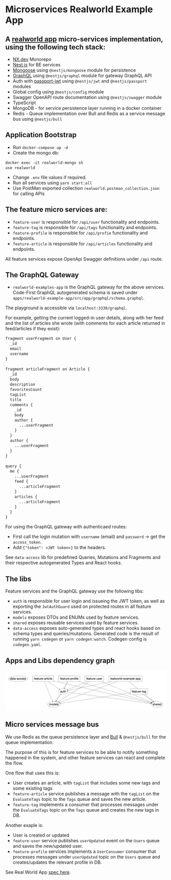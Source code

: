 

# Microservices Realworld Example App

## A [realworld app](https://github.com/gothinkster/realworld) micro-services implementation, using the following tech stack:
- [NX.dev](https://nx.dev/latest/node/getting-started/getting-started) Monorepo
- [Nest.js](https://docs.nestjs.com/) for BE services
- [Mongoose](https://mongoosejs.com/) using `@nestjs/mongoose` module for persistence
- [GraphQL](https://www.apollographql.com/) using `@nestjs/graphql` module for gateway GraphQL API
- Auth with [passport-jwt](http://www.passportjs.org/packages/passport-jwt/) using `@nestjs/jwt` and `@nestjs/passport` modules
- Global config using `@nestjs/config` module
- Swagger OpenAPI route documentation using `@nestjs/swagger` module
- TypeScript
- MongoDB - for service persistence layer running in a docker container
- Redis - Queue implementation over Bull and Redis as a service message bus using `@nestjs/bull`

## Application Bootstrap

* Run `docker-compose up -d`
* Create the mongo db:
```
docker exec -it realworld-mongo sh
use realworld
```
* Change `.env` file values if required.
* Run all services using `yarn start:all`
* Use PostMan exported collection `realworld.postman_collection.json` for calling APIs


## The feature micro services are:
* `feature-user` is responsible for `/api/user` functionality and endpoints.
* `feature-tag` is responsible for `/api/tags` functionality and endpoints.
* `feature-profile` is responsible for `/api/profie` functionality and endpoints.
* `feature-article` is responsible for `/api/articles` functionality and endpoints.

All feature services expose OpenApi Swagger definitions under `/api` route.

## The GraphQL Gateway
* `realworld-examples-app` is the GraphQL gateway for the above services. Code-First GraphQL autogenerated schema is saved under `apps/realworld-example-app/src/app/graphql/schema.graphql`.

The playground is accessible via `localhost:3330/graphql`.

For example, getting the current logged-in user details, along with her feed and the list of articles she wrote (with comments for each article returned in feed/articles if they exist):
```
fragment userFragment on User {
  _id
  email
  username
}

fragment articleFragment on Article {
  _id
  body
  description
  favoritesCount
  tagList
  title
  comments {
    _id
    body
    author {
      ...userFragment
    }
  }
  author {
    ...userFragment
  }
}

query {
  me {
    ...userFragment
    feed {
      ...articleFragment
    }
    articles {
      ...articleFragment
    }
  }
}
```

For using the GraphQL gateway with authenticaed routes:
* First call the login mutation with `username` (email) and `password` -> get the `access_token`.
* Add `{"token": <JWT token>}` to the headers.

See `data-access` lib for predefined Queries, Mutations and Fragments and their respective autogenerated Types and React hooks.

## The libs
Feature services and the GraphQL gateway use the following libs:
* `auth` is responsible for user login and issueing the JWT token, as well as exporting the `JwtAuthGuard` used on protected routes in all feature services.
* `models` exposes DTOs and ENUMs used by feature services.
* `shared` exposes reusable services used by feature services.
* `data-access` exposes auto-generated types and react hooks based on schema types and queries/mutations. Generated code is the result of running `yarn codegen` or `yarn codegen:watch`. Codegen config is `codegen.yaml`.

## Apps and Libs dependency graph
![dep-graph](images/dep-graph.png)



## Micro services message bus
We use Redis as the queue persistence layer and [Bull](https://optimalbits.github.io/bull/) & `@nestjs/bull` for the queue implementation.

The purpose of this is for feature services to be able to notify something happened in the system, and other feature services can react and complete the flow.

One flow that uses this is:
  - User creates an article, with `tagList` that includes some new tags and some existing tags
  - `feature-article` service publishes a message with the `tagList` on the `EvaluateTags` topic to the `Tags` queue and saves the new article.
  - `feature-tag` implements a consumer that processes messages under the `EvaluateTags` topic on the `Tags` queue and creates the new tags in DB.

Another exaple is:
  - User is created or updated
  - `feature-user` service publishes `userUpdated` event on the `Users` queue and saves the new/updated user.
  - `feature-profile` services implements a `UserConsumer` consumer that processes messages under `userUpdated` topic on the `Users` queue and creates/updates the relevant profile in DB.

See Real World App [spec here](https://github.com/gothinkster/realworld/tree/master/api).
